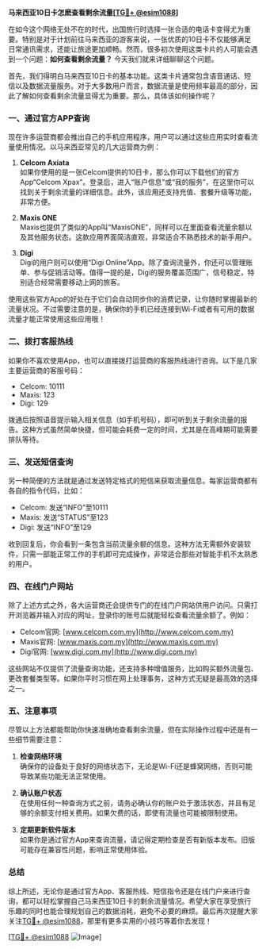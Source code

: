 **马来西亚10日卡怎麽查看剩余流量[[TG💪+ @esim1088](https://t.me/s/esim1088)]**

在如今这个网络无处不在的时代，出国旅行时选择一张合适的电话卡变得尤为重要。特别是对于计划前往马来西亚的游客来说，一张优质的10日卡不仅能够满足日常通讯需求，还能让旅途更加顺畅。然而，很多初次使用这类卡片的人可能会遇到一个问题：**如何查看剩余流量？** 今天我们就来详细聊聊这个问题。

首先，我们得明白马来西亚10日卡的基本功能。这类卡片通常包含语音通话、短信以及数据流量服务。对于大多数用户而言，数据流量是使用频率最高的部分，因此了解如何查看剩余流量显得尤为重要。那么，具体该如何操作呢？

### **一、通过官方APP查询**

现在许多运营商都会推出自己的手机应用程序，用户可以通过这些应用实时查看流量使用情况。以马来西亚常见的几大运营商为例：

1. **Celcom Axiata**  
   如果你使用的是一张Celcom提供的10日卡，那么你可以下载他们的官方App“Celcom Xpax”。登录后，进入“账户信息”或“我的服务”，在这里你可以找到关于剩余流量的详细信息。此外，该应用还支持充值、套餐升级等功能，非常方便。

2. **Maxis ONE**  
   Maxis也提供了类似的App叫“MaxisONE”，同样可以在里面查看流量余额以及其他服务状态。这款应用界面简洁直观，非常适合不熟悉技术的新手用户。

3. **Digi**  
   Digi的用户则可以使用“Digi Online”App。除了查询流量外，你还可以管理账单、参与促销活动等。值得一提的是，Digi的服务覆盖范围广，信号稳定，特别适合经常需要移动上网的旅客。

使用这些官方App的好处在于它们会自动同步你的消费记录，让你随时掌握最新的流量状况。不过需要注意的是，确保你的手机已经连接到Wi-Fi或者有可用的数据流量才能正常使用这些应用哦！

### **二、拨打客服热线**

如果你不喜欢使用App，也可以直接拨打运营商的客服热线进行咨询。以下是几家主要运营商的客服号码：

- Celcom: 10111  
- Maxis: 123  
- Digi: 129  

拨通后按照语音提示输入相关信息（如手机号码），即可听到关于剩余流量的报告。这种方式虽然简单快捷，但可能会耗费一定的时间，尤其是在高峰期可能需要排队等待。

### **三、发送短信查询**

另一种简便的方法就是通过发送特定格式的短信来获取流量信息。每家运营商都有各自的指令代码，比如：

- Celcom: 发送“INFO”至10111  
- Maxis: 发送“STATUS”至123  
- Digi: 发送“INFO”至129  

收到回复后，你会看到一条包含当前流量余额的信息。这种方法无需额外安装软件，只需一部能正常工作的手机即可完成操作，非常适合那些对智能手机不太熟悉的用户。

### **四、在线门户网站**

除了上述方式之外，各大运营商还会提供专门的在线门户网站供用户访问。只需打开浏览器并输入对应的网址，登录你的账号后就能轻松查看流量余额了。例如：

- Celcom官网: [www.celcom.com.my](http://www.celcom.com.my)  
- Maxis官网: [www.maxis.com.my](http://www.maxis.com.my)  
- Digi官网: [www.digi.com.my](http://www.digi.com.my)

这些网站不仅提供了流量查询功能，还支持多种增值服务，比如购买额外流量包、更改套餐类型等。如果你平时习惯在网上处理事务，这种方式无疑是最高效的选择之一。

### **五、注意事项**

尽管以上方法都能帮助你快速准确地查看剩余流量，但在实际操作过程中还是有一些细节需要注意：

1. **检查网络环境**  
   确保你的设备处于良好的网络状态下，无论是Wi-Fi还是蜂窝网络，否则可能导致某些功能无法正常使用。

2. **确认账户状态**  
   在使用任何一种查询方式之前，请务必确认你的账户处于激活状态，并且有足够的余额支付相关费用。如果欠费的话，即使有流量也可能被限制使用。

3. **定期更新软件版本**  
   如果你是通过官方App来查询流量，请记得定期检查是否有新版本发布。旧版可能存在兼容性问题，影响正常使用体验。

### **总结**

综上所述，无论你是通过官方App、客服热线、短信指令还是在线门户来进行查询，都可以轻松掌握自己马来西亚10日卡的剩余流量情况。希望大家在享受旅行乐趣的同时也能合理规划自己的数据消耗，避免不必要的麻烦。最后再次提醒大家关注[TG💪+ @esim1088](https://t.me/s/esim1088)，那里有更多实用的小技巧等着你去发现！  

[[TG💪+ @esim1088](https://t.me/s/esim1088) ![Image](https://i.postimg.cc/4NQfJmqS/Snipaste-2025-05-13-00-14-12.png)]